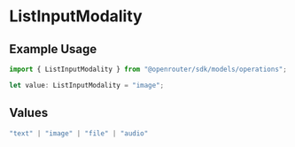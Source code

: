 # ListInputModality

## Example Usage

```typescript
import { ListInputModality } from "@openrouter/sdk/models/operations";

let value: ListInputModality = "image";
```

## Values

```typescript
"text" | "image" | "file" | "audio"
```
